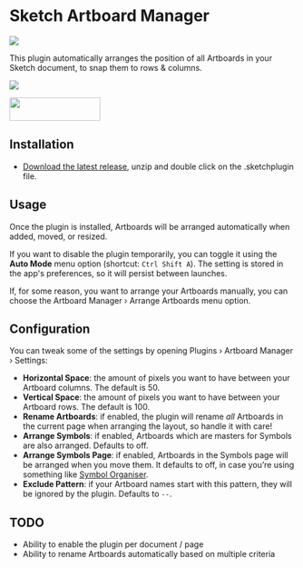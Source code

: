 # Sketch Artboard Manager

![](https://img.shields.io/github/downloads/bomberstudios/artboard-manager/total?style=for-the-badge)

This plugin automatically arranges the position of all Artboards in your Sketch document, to snap them to rows & columns.

![](https://user-images.githubusercontent.com/3832/28533105-3a1586ca-709c-11e7-8544-87d2bb0ad4f1.gif)

<a href="https://www.paypal.me/bomberstudios/5">
<img width="160" height="41" src="https://raw.githubusercontent.com/DWilliames/PDF-export-sketch-plugin/master/images/paypal-badge.png">
</a>

## Installation

- [Download the latest release](https://github.com/bomberstudios/artboard-manager/releases/latest/download/artboard-manager.sketchplugin.zip), unzip and double click on the .sketchplugin file.

## Usage

Once the plugin is installed, Artboards will be arranged automatically when added, moved, or resized.

If you want to disable the plugin temporarily, you can toggle it using the **Auto Mode** menu option (shortcut: `Ctrl Shift A`). The setting is stored in the app's preferences, so it will persist between launches.

If, for some reason, you want to arrange your Artboards manually, you can choose the Artboard Manager › Arrange Artboards menu option.


## Configuration

You can tweak some of the settings by opening Plugins › Artboard Manager › Settings:

- **Horizontal Space**: the amount of pixels you want to have between your Artboard columns. The default is 50.
- **Vertical Space**: the amount of pixels you want to have between your Artboard rows. The default is 100.
- **Rename Artboards**: if enabled, the plugin will rename _all_ Artboards in the current page when arranging the layout, so handle it with care!
- **Arrange Symbols**: if enabled, Artboards which are masters for Symbols are also arranged. Defaults to off.
- **Arrange Symbols Page**: if enabled, Artboards in the Symbols page will be arranged when you move them. It defaults to off, in case you’re using something like [Symbol Organiser](https://github.com/sonburn/symbol-organizer).
- **Exclude Pattern**: if your Artboard names start with this pattern, they will be ignored by the plugin. Defaults to `--`.


## TODO

- Ability to enable the plugin per document / page
- Ability to rename Artboards automatically based on multiple criteria
